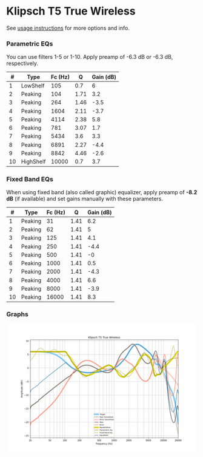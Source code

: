 # Klipsch T5 True Wireless
See [usage instructions](https://github.com/jaakkopasanen/AutoEq#usage) for more options and info.

### Parametric EQs
You can use filters 1-5 or 1-10. Apply preamp of -6.3 dB or -6.3 dB, respectively.

|   # | Type      |   Fc (Hz) |    Q |   Gain (dB) |
|-----|-----------|-----------|------|-------------|
|   1 | LowShelf  |       105 | 0.7  |         6   |
|   2 | Peaking   |       104 | 1.71 |         3.2 |
|   3 | Peaking   |       264 | 1.46 |        -3.5 |
|   4 | Peaking   |      1604 | 2.11 |        -3.7 |
|   5 | Peaking   |      4114 | 2.38 |         5.8 |
|   6 | Peaking   |       781 | 3.07 |         1.7 |
|   7 | Peaking   |      5434 | 3.6  |         3.3 |
|   8 | Peaking   |      6891 | 2.27 |        -4.4 |
|   9 | Peaking   |      8842 | 4.46 |        -2.6 |
|  10 | HighShelf |     10000 | 0.7  |         3.7 |

### Fixed Band EQs
When using fixed band (also called graphic) equalizer, apply preamp of **-8.2 dB** (if available) and set gains manually with these parameters.

|   # | Type    |   Fc (Hz) |    Q |   Gain (dB) |
|-----|---------|-----------|------|-------------|
|   1 | Peaking |        31 | 1.41 |         6.2 |
|   2 | Peaking |        62 | 1.41 |         5   |
|   3 | Peaking |       125 | 1.41 |         4.1 |
|   4 | Peaking |       250 | 1.41 |        -4.4 |
|   5 | Peaking |       500 | 1.41 |        -0   |
|   6 | Peaking |      1000 | 1.41 |         0.5 |
|   7 | Peaking |      2000 | 1.41 |        -4.3 |
|   8 | Peaking |      4000 | 1.41 |         6.6 |
|   9 | Peaking |      8000 | 1.41 |        -3.9 |
|  10 | Peaking |     16000 | 1.41 |         8.3 |

### Graphs
![](./Klipsch%20T5%20True%20Wireless.png)

